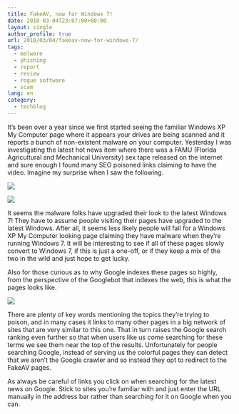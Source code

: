```yaml
---
title: FakeAV, now for Windows 7!
date: 2010-03-04T23:07:00+00:00
layout: single
author_profile: true
url: 2010/03/04/fakeav-now-for-windows-7/
tags:
  - malware
  - phishing
  - report
  - review
  - rogue software
  - scam
lang: en
category: 
  - techblog
---
```

It’s been over a year since we first started seeing the familiar Windows XP My Computer page where it appears your drives are being scanned and it reports a bunch of non-existent malware on your computer. Yesterday I was investigating the latest hot news item where there was a FAMU (Florida Agricultural and Mechanical University) sex tape released on the internet and sure enough I found many SEO poisoned links claiming to have the video. Imagine my surprise when I saw the following.

[![](http://2.bp.blogspot.com/_vaUVXcmC3OI/S5A1mD8b3PI/AAAAAAAABI0/S8vdokHUKwc/s640/popup1.jpg)](http://2.bp.blogspot.com/_vaUVXcmC3OI/S5A1mD8b3PI/AAAAAAAABI0/S8vdokHUKwc/s1600-h/popup1.jpg)

[![](http://1.bp.blogspot.com/_vaUVXcmC3OI/S5A1oJXmhDI/AAAAAAAABI8/XXFRVEjfiZo/s640/windows71.jpg)](http://1.bp.blogspot.com/_vaUVXcmC3OI/S5A1oJXmhDI/AAAAAAAABI8/XXFRVEjfiZo/s1600-h/windows71.jpg)

It seems the malware folks have upgraded their look to the latest Windows 7! They have to assume people visiting their pages have upgraded to the latest Windows. After all, it seems less likely people will fall for a Windows XP My Computer looking page claiming they have malware when they’re running Windows 7. It will be interesting to see if all of these pages slowly convert to Windows 7, if this is just a one-off, or if they keep a mix of the two in the wild and just hope to get lucky.

Also for those curious as to why Google indexes these pages so highly, from the perspective of the Googlebot that indexes the web, this is what the pages looks like.

[![](http://1.bp.blogspot.com/_vaUVXcmC3OI/S5A1kYHBLqI/AAAAAAAABIs/0v7UFoFysbQ/s640/colors1.jpg)](http://1.bp.blogspot.com/_vaUVXcmC3OI/S5A1kYHBLqI/AAAAAAAABIs/0v7UFoFysbQ/s1600-h/colors1.jpg)

There are plenty of key words mentioning the topics they’re trying to poison, and in many cases it links to many other pages in a big network of sites that are very similar to this one. That in turn raises the Google search ranking even further so that when users like us come searching for these terms we see them near the top of the results. Unfortunately for people searching Google, instead of serving us the colorful pages they can detect that we aren’t the Google crawler and so instead they opt to redirect to the FakeAV pages.

As always be careful of links you click on when searching for the latest news on Google. Stick to sites you’re familiar with and just enter the URL manually in the address bar rather than searching for it on Google when you can.